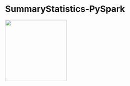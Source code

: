 # SummaryStatistics-PySpark


<img src="https://cdn.analyticsvidhya.com/wp-content/uploads/2019/09/introduction-to-probability-and-statistics-for-epidemiology_HRP259.jpg" height=200> 
